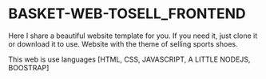 # BASKET-WEB-TOSELL_FRONTEND
Here I share a beautiful website template for you. If you need it, just clone it or download it to use. Website with the theme of selling sports shoes.

This web is use languages [HTML, CSS, JAVASCRIPT, A LITTLE NODEJS, BOOSTRAP]
